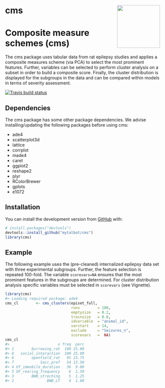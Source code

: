 
<!-- README.md is generated from README.Rmd. Please edit that file -->
cms <img src="https://talbotsr.com/cms/logo.png" align="right" height="139" />
==============================================================================

Composite measure schemes (cms)
===============================

The cms package uses tabular data from rat epilepsy studies and applies a composite measures scheme (via PCA) to select the most prominent features. Further, variables can be selected to perform cluster analysis on a subset in order to build a composite score. Finally, the cluster distribution is displayed for the subgroups in the data and can be compared within models in terms of severity assessment.

<!-- badges: start -->
[![Travis build status](https://travis-ci.org/mytalbot/cms.svg?branch=master)](https://travis-ci.org/r-lib/usethis) <!-- badges: end -->

Dependencies
------------

The cms package has some other package dependencies. We advise installing/updating the following packages before using cms:

-   ade4
-   scatterplot3d
-   lattice
-   corrplot
-   made4
-   caret
-   ggplot2
-   reshape2
-   plyr
-   RColorBrewer
-   gplots
-   e1072

Installation
------------

You can install the development version from [GitHub](https://github.com/) with:

``` r
# install.packages("devtools")
devtools::install_github("mytalbot/cms")
library(cms)
```

Example
-------

The following example uses the (pre-cleaned) internalized epilepsy data set with three experimental subgroups. Further, the feature selection is repeated 100-fold. The variable `scorevars=NA` ensures that the most prominent features in the subgroups are determined. For cluster distribution analysis specific variables must be selected in `scorevars` (see Vignette).

``` r
library(cms)
#> Loading required package: ade4
cms_cl        <- cms_clusters(episet_full, 
                              runs        = 100, 
                              emptysize   = 0.2, 
                              trainsize   = 0.8, 
                              idvariable  = "animal_id", 
                              varstart    = 14, 
                              exclude     = "Seizures_n",
                              scorevars   =  NA) 
cms_cl
#>                      x freq  perc
#> 1        burrowing_rat  100 25.00
#> 8   social_interaction  100 25.00
#> 6        openfield_rat   95 23.75
#> 7            Sacc_pref   54 13.50
#> 4 Of_immobile_duration   36  9.00
#> 5 OF_rearing_frequency    6  1.50
#> 3        BWB_streching    5  1.25
#> 2               BWB_LT    4  1.00
```
